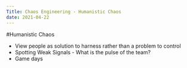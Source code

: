 ```yaml
---
Title: Chaos Engineering - Humanistic Chaos
date: 2021-04-22
---
```


#Humanistic Chaos
* View people as solution to harness rather than a problem to control
* Spotting Weak Signals - What is the pulse of the team?
* Game days

